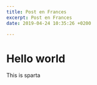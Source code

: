 ```yaml
---
title: Post en Frances
excerpt: Post en Frances
date: 2019-04-24 10:35:26 +0200

---
```

# Hello world

This is sparta